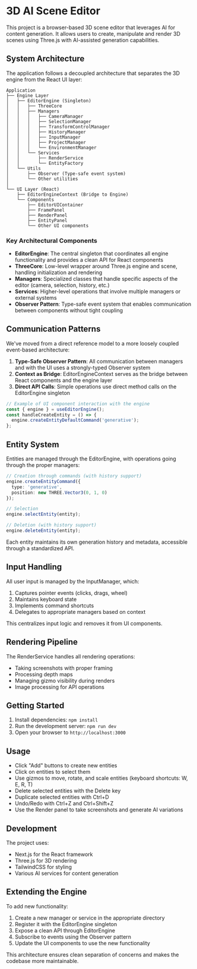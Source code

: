 # 3D AI Scene Editor

This project is a browser-based 3D scene editor that leverages AI for content generation. It allows users to create, manipulate and render 3D scenes using Three.js with AI-assisted generation capabilities.

## System Architecture

The application follows a decoupled architecture that separates the 3D engine from the React UI layer:

```
Application
├── Engine Layer
│   ├── EditorEngine (Singleton)
│   │   ├── ThreeCore
│   │   ├── Managers
│   │   │   ├── CameraManager
│   │   │   ├── SelectionManager
│   │   │   ├── TransformControlManager
│   │   │   ├── HistoryManager
│   │   │   ├── InputManager
│   │   │   ├── ProjectManager
│   │   │   └── EnvironmentManager
│   │   └── Services
│   │       ├── RenderService
│   │       └── EntityFactory
│   └── Utils
│       ├── Observer (Type-safe event system)
│       └── Other utilities
│
└── UI Layer (React)
    ├── EditorEngineContext (Bridge to Engine)
    └── Components
        ├── EditorUIContainer
        ├── FramePanel
        ├── RenderPanel
        ├── EntityPanel
        └── Other UI components
```

### Key Architectural Components

- **EditorEngine**: The central singleton that coordinates all engine functionality and provides a clean API for React components
- **ThreeCore**: Low-level wrapper around Three.js engine and scene, handling initialization and rendering
- **Managers**: Specialized classes that handle specific aspects of the editor (camera, selection, history, etc.)
- **Services**: Higher-level operations that involve multiple managers or external systems
- **Observer Pattern**: Type-safe event system that enables communication between components without tight coupling

## Communication Patterns

We've moved from a direct reference model to a more loosely coupled event-based architecture:

1. **Type-Safe Observer Pattern**: All communication between managers and with the UI uses a strongly-typed Observer system
2. **Context as Bridge**: EditorEngineContext serves as the bridge between React components and the engine layer
3. **Direct API Calls**: Simple operations use direct method calls on the EditorEngine singleton

```typescript
// Example of UI component interaction with the engine
const { engine } = useEditorEngine();
const handleCreateEntity = () => {
  engine.createEntityDefaultCommand('generative');
};
```

## Entity System

Entities are managed through the EditorEngine, with operations going through the proper managers:

```typescript
// Creation through commands (with history support)
engine.createEntityCommand({
  type: 'generative',
  position: new THREE.Vector3(0, 1, 0)
});

// Selection
engine.selectEntity(entity);

// Deletion (with history support)
engine.deleteEntity(entity);
```

Each entity maintains its own generation history and metadata, accessible through a standardized API.

## Input Handling

All user input is managed by the InputManager, which:

1. Captures pointer events (clicks, drags, wheel)
2. Maintains keyboard state
3. Implements command shortcuts
4. Delegates to appropriate managers based on context

This centralizes input logic and removes it from UI components.

## Rendering Pipeline

The RenderService handles all rendering operations:

- Taking screenshots with proper framing
- Processing depth maps
- Managing gizmo visibility during renders
- Image processing for API operations

## Getting Started

1. Install dependencies: `npm install`
2. Run the development server: `npm run dev`
3. Open your browser to `http://localhost:3000`

## Usage

- Click "Add" buttons to create new entities
- Click on entities to select them
- Use gizmos to move, rotate, and scale entities (keyboard shortcuts: W, E, R, T)
- Delete selected entities with the Delete key
- Duplicate selected entities with Ctrl+D
- Undo/Redo with Ctrl+Z and Ctrl+Shift+Z
- Use the Render panel to take screenshots and generate AI variations

## Development

The project uses:
- Next.js for the React framework
- Three.js for 3D rendering
- TailwindCSS for styling
- Various AI services for content generation

## Extending the Engine

To add new functionality:

1. Create a new manager or service in the appropriate directory
2. Register it with the EditorEngine singleton
3. Expose a clean API through EditorEngine
4. Subscribe to events using the Observer pattern
5. Update the UI components to use the new functionality

This architecture ensures clean separation of concerns and makes the codebase more maintainable.
